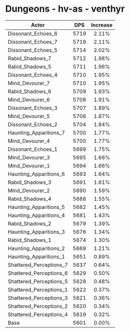# Dungeons - hv-as - venthyr
| Actor | DPS | Increase |
|---|:---:|:---:|
|Dissonant_Echoes_6|5719|2.11%|
|Dissonant_Echoes_7|5719|2.11%|
|Dissonant_Echoes_5|5714|2.02%|
|Rabid_Shadows_7|5712|1.98%|
|Rabid_Shadows_5|5711|1.96%|
|Dissonant_Echoes_4|5710|1.95%|
|Mind_Devourer_7|5710|1.95%|
|Rabid_Shadows_6|5709|1.93%|
|Mind_Devourer_6|5708|1.91%|
|Dissonant_Echoes_3|5707|1.89%|
|Mind_Devourer_5|5706|1.87%|
|Dissonant_Echoes_2|5704|1.84%|
|Haunting_Apparitions_7|5700|1.77%|
|Mind_Devourer_4|5700|1.77%|
|Dissonant_Echoes_1|5699|1.75%|
|Mind_Devourer_3|5695|1.68%|
|Mind_Devourer_1|5694|1.66%|
|Haunting_Apparitions_6|5693|1.64%|
|Rabid_Shadows_3|5691|1.61%|
|Mind_Devourer_2|5690|1.59%|
|Rabid_Shadows_4|5688|1.55%|
|Haunting_Apparitions_5|5682|1.45%|
|Haunting_Apparitions_4|5681|1.43%|
|Rabid_Shadows_2|5679|1.39%|
|Haunting_Apparitions_3|5676|1.34%|
|Rabid_Shadows_1|5674|1.30%|
|Haunting_Apparitions_2|5669|1.21%|
|Haunting_Apparitions_1|5651|0.89%|
|Shattered_Perceptions_7|5637|0.64%|
|Shattered_Perceptions_6|5629|0.50%|
|Shattered_Perceptions_5|5628|0.48%|
|Shattered_Perceptions_1|5622|0.37%|
|Shattered_Perceptions_3|5621|0.36%|
|Shattered_Perceptions_2|5620|0.34%|
|Shattered_Perceptions_4|5619|0.32%|
|Base|5601|0.00%|
